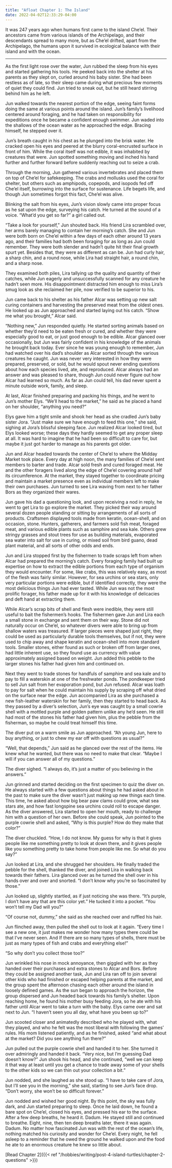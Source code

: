 ```yaml
---
title: "Afloat Chapter 1: The Island"
date: 2022-04-02T12:33:29-04:00
---
```


It was 247 years ago when humans first came to the island Che’el. Their ancestors came from various islands of the Archipelago, and their descendants spread to many more, but as Che’el drifted, apart from the Archipelago, the humans upon it survived in ecological balance with their island and with the ocean.

***

As the first light rose over the water, Jun rubbed the sleep from his eyes and started gathering his tools. He peeked back into the shelter at his parents as they slept on, curled around his baby sister. She had been restless as of late, so their sleep came during what precious few moments of quiet they could find. Jun tried to sneak out, but he still heard stirring behind him as he left.

Jun walked towards the nearest portion of the edge, seeing faint forms doing the same at various points around the island. Jun’s family’s livelihood centered around foraging, and he had taken on responsibility for expeditions once he became a confident enough swimmer. Jun waded into the shallows of the ocean water as he approached the edge. Bracing himself, he stepped over it.

Jun’s breath caught in his chest as he plunged into the brisk water. He cracked open his eyes and peered at the blurry coral-encrusted surface in front of him. While the coral itself was not edible, it was inhabited by creatures that were. Jun spotted something moving and inched his hand further and further forward before suddenly reaching out to seize a crab.

Through the morning, Jun gathered various invertebrates and placed them on top of Che’el for safekeeping. The crabs and mollusks used the coral for shelter, but others such as amphipods, copepods, and isopods fed off Che’el itself, burrowing into the surface for sustenance. Life begets life, and though Jun sometimes forgot this fact, Che’el was alive.

Blinking the salt from his eyes, Jun’s vision slowly came into proper focus as he sat upon the edge, surveying his catch. He turned at the sound of a voice. “What’d you get so far?” a girl called out.

“Take a look for yourself,” Jun shouted back. His friend Lira scrambled over, her arms barely managing to contain her morning’s catch. She and Jun were both born on Che’el within a few days of each other around 13 years ago, and their families had both been foraging for as long as Jun could remember. They were both slender and hadn’t quite hit their final growth spurt yet. Besides that, they were as different as can be. Jun had curly hair, a sharp chin, and a round nose, while Lira had straight hair, a round chin, and a sharp nose.

They examined both piles, Lira tallying up the quality and quantity of their catches, while Jun eagerly and unsuccessfully scanned for any creature he hadn’t seen more. His disappointment distracted him enough to miss Lira’s smug look as she reclaimed her pile, now verified to be superior to his.

Jun came back to his shelter as his father Alcar was setting up new salt curing containers and harvesting the preserved meat from the oldest ones. He looked up as Jun approached and started laying out his catch. “Show me what you brought,” Alcar said.

“Nothing new,” Jun responded quietly. He started sorting animals based on whether they’d need to be eaten fresh or cured, and whether they were especially good to eat, or just good enough to be edible. Alcar glanced over occasionally, but Jun was fairly confident in his knowledge of the animals he brought back today. Ever since he was young enough to remember, Jun had watched over his dad’s shoulder as Alcar sorted through the various creatures he caught. Jun was never very interested in how they were prepared, preserved, or sold, but he would spout never ending questions about how each species lived, ate, and reproduced. Alcar always had an answer and was pleased to share, though Jun could never figure out how Alcar had learned so much. As far as Jun could tell, his dad never spent a minute outside work, family, and sleep.

At last, Alcar finished preparing and packing his things, and he went to Jun’s mother Elys. “We’ll head to the market,” he said as he placed a hand on her shoulder, “anything you need?”

Elys gave him a tight smile and shook her head as she cradled Jun’s baby sister Jora. “Just make sure we have enough to feed this one,” she said, sighing at Jora’s blissful sleeping face. Jun realized Alcar looked tired, but Elys looked worse; these days they hardly seemed to get any proper sleep at all. It was hard to imagine that he had been so difficult to care for, but maybe it just got harder to manage as his parents got older.

Jun and Alcar headed towards the center of Che’el to where the Midday Market took place. Every day at high noon, the many families of Che’el sent members to barter and trade. Alcar sold fresh and cured foraged meat. He and the other foragers lived along the edge of Che’el covering around half its circumference. At the market, they stayed together to coordinate pricing and maintain a market presence even as individual members left to make their own purchases. Jun turned to see Lira waving from next to her father Bors as they organized their wares.

Jun gave his dad a questioning look, and upon receiving a nod in reply, he went to get Lira to go explore the market. They picked their way around several dozen people standing or sitting by arrangements of all sorts of products. Craftsmen displayed tools made from keratin, ocean-shell, and on occasion, stone. Hunters, gatherers, and farmers sold fish meat, foraged meat, and various edible plants such as samphire and sea kale. Others grew stringy grasses and stout trees for use as building materials, evaporated sea water into salt for use in curing, or mixed soil from bird guano, dead plant material, and all sorts of other odds and ends. 

Jun and Lira stopped first by the fishermen to trade scraps left from when Alcar had prepared the morning’s catch. Every foraging family had built up expertise on how to extract the edible portions from each type of organism they would encounter. For some, like crabs, this was relatively easy, as most of the flesh was fairly similar. However, for sea urchins or sea stars, only very particular portions were edible, but if identified correctly, they were the most delicious things Jun had ever tasted. While Jun was not the most prolific forager, his father made up for it with his knowledge of delicacies and deft hand at extracting them.

While Alcar’s scrap bits of shell and flesh were inedible, they were still useful to bait the fishermen’s hooks. The fishermen gave Jun and Lira each a small stone in exchange and sent them on their way. Stone did not naturally occur on Che’el, so whatever divers were able to bring up from shallow waters was treasured. If larger pieces were shaped just right, they could be used as particularly durable tools themselves, but if not, they were used to chip away and shape keratin and ocean-shell into more standard tools. Smaller stones, either found as such or broken off from larger ones, had little inherent use, so they found use as currency with value approximately assigned based on weight. Jun added this pebble to the larger stones his father had given him and continued on.

Next they went to trade stones for handfuls of samphire and sea kale and to pay to fill a waterskin at one of the freshwater ponds. The pondkeeper tried to sell Jun salt from her evaporation pond, but Jun refused. Alcar was loath to pay for salt when he could maintain his supply by scraping off what dried on the surface near the edge. Jun accompanied Lira as she purchased a new fish-leather waterskin for her family, then they started to head back. As they passed by a diver’s selection, Jun’s eye was caught by a small cowrie shell with a mottled purple and golden pattern unlike any he’d seen. He still had most of the stones his father had given him, plus the pebble from the fisherman, so maybe he could treat himself this time.

The diver put on a warm smile as Jun approached. “Ah young Jun, here to buy anything, or just to chew my ear off with questions as usual?”

“Well, that depends,” Jun said as he glanced over the rest of the items. He knew what he wanted, but there was no need to make that clear. “Maybe I will if you can answer all of my questions.”

The diver sighed. “I always do, it’s just a matter of you believing in the answers.”

Jun grinned and started deciding on the first specimen to quiz the diver on. He always started with a few questions about things he had asked about in the past to make sure the diver wasn’t just making up new things each time. This time, he asked about how big bear paw clams could grow, what sea stars ate, and how fast longspine sea urchins could roll to escape danger. As the diver answered, Lira started to open her mouth, ready to challenge him with a question of her own. Before she could speak, Jun pointed to the purple cowrie shell and asked, “Why is this purple? How do they make that color?”

The diver chuckled. “How, I do not know. My guess for why is that it gives people like me something pretty to look at down there, and it gives people like you something pretty to take home from people like me. So what do you say?”

Jun looked at Lira, and she shrugged her shoulders. He finally traded the pebble for the shell, thanked the diver, and joined Lira in walking back towards their fathers. Lira glanced over as he turned the shell over in his hands over and over and snorted. “I don’t know why you’re so fascinated by those.”

Jun looked up, slightly startled, as if just noticing she was there. “It’s purple, I don’t have any that are this color yet.” He tucked it into a pocket. “You won’t tell my Dad will you?”

“Of course not, dummy,” she said as she reached over and ruffled his hair. 

Jun flinched away, then pulled the shell out to look at it again. “Every time I see a new one, it just makes me wonder how many types there could be that I’ve never seen. And If there are so many types of shells, there must be just as many types of fish and crabs and everything else!”

“So why don’t you collect those too?”

Jun wrinkled his nose in mock annoyance, then giggled with her as they handed over their purchases and extra stones to Alcar and Bors. Before they could be assigned another task, Jun and Lira ran off to join several other kids who had finished or escaped helping parents at the market, and the group spent the afternoon chasing each other around the island in loosely defined games. As the sun began to approach the horizon, the group dispersed and Jun headed back towards his family’s shelter. Upon reaching home, he found his mother busy feeding Jora, so he ate with his father until Alcar went to take a turn with the baby. Elys came over and sat next to Jun. “I haven’t seen you all day, what have you been up to?”

Jun scooted closer and animatedly described who he played with, what they played, and who he felt was the most liberal with following the games’ rules. His mom listened patiently, and as he finished, asked “and what about at the market? Did you see anything fun there?”

Jun pulled out the purple cowrie shell and handed it to her. She turned it over admiringly and handed it back. “Very nice, but I’m guessing Dad doesn’t know?” Jun shook his head, and she continued, “well we can keep it that way at least until you get a chance to trade away some of your shells to the other kids so we can thin out your collection a bit.”

Jun nodded, and she laughed as she stood up. “I have to take care of Jora, but I’ll see you in the morning,” she said, starting to see Jun’s face drop. “Don’t worry, she won’t be so difficult forever.”

Jun nodded and wished her good night. By this point, the sky was fully dark, and Jun started preparing to sleep. Once he laid down, he found a bare spot on Che’el, closed his eyes, and pressed his ear to the surface. After a few deep breaths, he heard it. Dadum. He stayed still and continued to breathe. Eight, nine, then ten deep breaths later, there it was again. Dadum. No matter how fascinated Jun was with the rest of the ocean’s life, nothing matched his curiosity and wonder for Che’el. Every night, he fell asleep to a reminder that he owed the ground he walked upon and the food he ate to an enormous creature he knew so little about.

[Read Chapter 2]({{< ref "/hobbies/writing/post-4-island-turtles/chapter-2-questions" >}})
